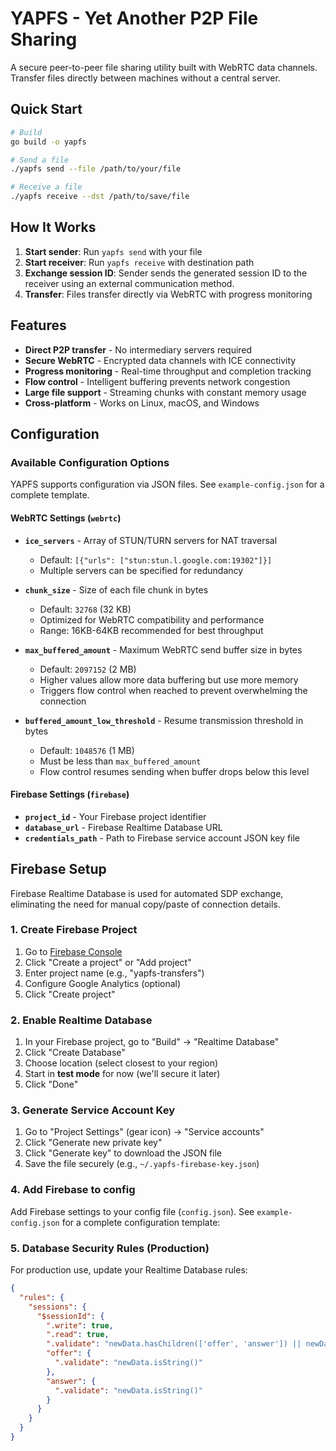 # YAPFS - Yet Another P2P File Sharing

A secure peer-to-peer file sharing utility built with WebRTC data channels. Transfer files directly between machines without a central server.

## Quick Start

```bash
# Build
go build -o yapfs

# Send a file
./yapfs send --file /path/to/your/file

# Receive a file  
./yapfs receive --dst /path/to/save/file
```

## How It Works

1. **Start sender**: Run `yapfs send` with your file
2. **Start receiver**: Run `yapfs receive` with destination path
3. **Exchange session ID**: Sender sends the generated session ID to the receiver using an external communication method.
4. **Transfer**: Files transfer directly via WebRTC with progress monitoring

## Features

- **Direct P2P transfer** - No intermediary servers required
- **Secure WebRTC** - Encrypted data channels with ICE connectivity
- **Progress monitoring** - Real-time throughput and completion tracking
- **Flow control** - Intelligent buffering prevents network congestion
- **Large file support** - Streaming chunks with constant memory usage
- **Cross-platform** - Works on Linux, macOS, and Windows

## Configuration

### Available Configuration Options

YAPFS supports configuration via JSON files. See `example-config.json` for a complete template.

#### WebRTC Settings (`webrtc`)

- **`ice_servers`** - Array of STUN/TURN servers for NAT traversal
  - Default: `[{"urls": ["stun:stun.l.google.com:19302"]}]`
  - Multiple servers can be specified for redundancy

- **`chunk_size`** - Size of each file chunk in bytes
  - Default: `32768` (32 KB)
  - Optimized for WebRTC compatibility and performance
  - Range: 16KB-64KB recommended for best throughput

- **`max_buffered_amount`** - Maximum WebRTC send buffer size in bytes
  - Default: `2097152` (2 MB)
  - Higher values allow more data buffering but use more memory
  - Triggers flow control when reached to prevent overwhelming the connection

- **`buffered_amount_low_threshold`** - Resume transmission threshold in bytes
  - Default: `1048576` (1 MB)
  - Must be less than `max_buffered_amount`
  - Flow control resumes sending when buffer drops below this level

#### Firebase Settings (`firebase`)

- **`project_id`** - Your Firebase project identifier
- **`database_url`** - Firebase Realtime Database URL
- **`credentials_path`** - Path to Firebase service account JSON key file

## Firebase Setup

Firebase Realtime Database is used for automated SDP exchange, eliminating the need for manual copy/paste of connection details.

### 1. Create Firebase Project
1. Go to [Firebase Console](https://console.firebase.google.com/)
2. Click "Create a project" or "Add project"
3. Enter project name (e.g., "yapfs-transfers")
4. Configure Google Analytics (optional)
5. Click "Create project"

### 2. Enable Realtime Database
1. In your Firebase project, go to "Build" → "Realtime Database"
2. Click "Create Database"
3. Choose location (select closest to your region)
4. Start in **test mode** for now (we'll secure it later)
5. Click "Done"

### 3. Generate Service Account Key
1. Go to "Project Settings" (gear icon) → "Service accounts"
2. Click "Generate new private key"
3. Click "Generate key" to download the JSON file
4. Save the file securely (e.g., `~/.yapfs-firebase-key.json`)

### 4. Add Firebase to config
Add Firebase settings to your config file (`config.json`). See `example-config.json` for a complete configuration template:

### 5. Database Security Rules (Production)
For production use, update your Realtime Database rules:

```json
{
  "rules": {
    "sessions": {
      "$sessionId": {
        ".write": true,
        ".read": true,
        ".validate": "newData.hasChildren(['offer', 'answer']) || newData.hasChild('offer')",
        "offer": {
          ".validate": "newData.isString()"
        },
        "answer": {
          ".validate": "newData.isString()"
        }
      }
    }
  }
}
```

